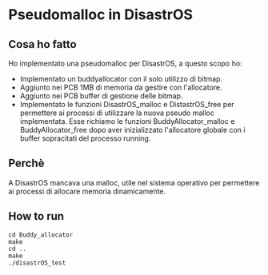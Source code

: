 # Pseudomalloc in DisastrOS

## Cosa ho fatto
Ho implementato una pseudomalloc per DisastrOS, a questo scopo ho:

- Implementato un buddyallocator con il solo utilizzo di bitmap.
- Aggiunto nei PCB 1MB di memoria da gestire con l'allocatore.
- Aggiunto nei PCB buffer di gestione delle bitmap.
- Implementato le funzioni DisastrOS_malloc e DistastrOS_free per permettere ai processi di utilizzare la nuova pseudo malloc implementata. Esse richiamo le funzioni BuddyAllocator_malloc e BuddyAllocator_free dopo aver inizializzato l'allocatore globale con i buffer sopracitati del processo running.

## Perchè
A DisastrOS mancava una malloc, utile nel sistema operativo per permettere ai processi di allocare memoria dinamicamente.

## How to run
```
cd Buddy_allocator
make
cd ..
make
./disastrOS_test
```
